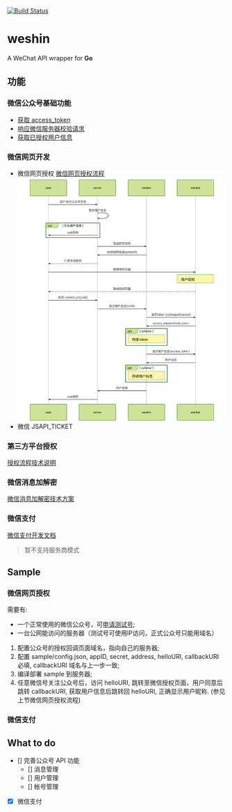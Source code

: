 [![Build Status](https://travis-ci.org/MenInBack/weshin.svg?branch=master)](https://travis-ci.org/MenInBack/weshin)

# weshin

A WeChat API wrapper for **Go**

## 功能

### 微信公众号基础功能

- [获取 access_token](https://mp.weixin.qq.com/wiki?t=resource/res_main&id=mp1421140183)
- [响应微信服务器校验请求](https://mp.weixin.qq.com/wiki?t=resource/res_main&id=mp1421135319)
- [获取已授权用户信息](https://mp.weixin.qq.com/wiki?t=resource/res_main&id=mp1421140839)

### 微信网页开发

- 微信网页授权
[微信网页授权流程](https://mp.weixin.qq.com/wiki?t=resource/res_main&id=mp1421140842)
![微信网页授权流程](./doc/auth/userauth.svg)
- 微信 JSAPI_TICKET

### 第三方平台授权

[授权流程技术说明](https://open.weixin.qq.com/cgi-bin/showdocument?action=dir_list&t=resource/res_list&verify=1&id=open1453779503&token=&lang=zh_CN)

### 微信消息加解密

[微信消息加解密技术方案](https://open.weixin.qq.com/cgi-bin/showdocument?action=dir_list&t=resource/res_list&verify=1&id=open1419318482&token=&lang=zh_CN)

### 微信支付

[微信支付开发文档](https://pay.weixin.qq.com/wiki/doc/api/index.html)

> 暂不支持服务商模式

## Sample


### 微信网页授权

需要有:

- 一个正常使用的微信公众号，可[申请测试号](http://mp.weixin.qq.com/debug/cgi-bin/sandbox?t=sandbox/login);
- 一台公网能访问的服务器（测试号可使用IP访问，正式公众号只能用域名）


1. 配置公众号的授权回调页面域名，指向自己的服务器;
2. 配置 sample/config.json, appID, secret, address, helloURI, callbackURI 必填, callbackURI 域名与上一步一致;
3. 编译部署 sample 到服务器;
4. 任意微信号关注公众号后，访问 helloURI, 跳转至微信授权页面，用户同意后跳转 callbackURI, 获取用户信息后跳转回 helloURI, 正确显示用户昵称. (参见上节微信网页授权流程)

### 微信支付

## What to do

- [] 完善公众号 API 功能
  - [] 消息管理
  - [] 用户管理
  - [] 帐号管理
- [x] 微信支付